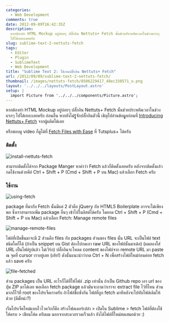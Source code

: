 ```yaml
---
categories:
  - Web Development
comments: true
date: 2012-09-09T16:42:35Z
description:
  หากต้องทำ HTML Mockup อยู่บ่อยๆ ปลั๊กอิน Nettuts+ Fetch นั้นช่วยประหยัดเวลาในช่วงแรกๆ
  ไปได้เยอะเลยครับ
slug: sublime-text-2-nettuts-fetch
tags:
  - Editor
  - Plugin
  - SublimeText
  - Web Development
title: "Sublime Text 2: ใช้งานปลั๊กอิน Nettuts+ Fetch"
url: /2012/09/09/sublime-text-2-nettuts-fetch/
thumbnail: /images/nettuts-fetch/8506229417_48ec338571_o.png
layout: '../../../layouts/PostLayout.astro'
setup: |
  import Picture from '../../../components/Picture.astro';
---
```


หากต้องทำ HTML Mockup อยู่บ่อยๆ ปลั๊กอิน Nettuts+ Fetch นั้นช่วยประหยัดเวลาในช่วงแรกๆ ไปได้เยอะเลยครับ ก่อนอื่น หากยังไม่รูู้จักปลั๊กอินตัวนี้ เชิญไปอ่านข้อมููลก่อนที่ [Introducing Nettuts+ Fetch](https://code.tutsplus.com/articles/introducing-nettuts-fetch--net-23490) จากผู้ผลิตได้เลย

หรือชอบดู video ก็ดูได้ที่ [Fetch Files with Ease](https://tutsplus.com/lesson/fetch-files-with-ease/) ที่ Tutsplus+ ได้ครับ

### ติดตั้ง

![install-nettuts-fetch](/images/nettuts-fetch/8506229417_48ec338571_o.png)

สามารถติดตั้งได้จาก Package Manger หาคำว่า Fetch แล้วก็ติดตั้งเลยครับ หลังจากติดตั้งแล้วกดใช้งานด้วยคีย์ Ctrl + Shift + P (Cmd + Shift + P บน Mac) แล้วเลือก Fetch ครับ

### ใช้งาน

![using-fetch](/images/nettuts-fetch/8507342672_f6d71e2376_o.png)

package ที่มากับ Fetch นั้นมีแค่ 2 ตัวคือ jQuery กับ HTML5 Boilerplate อาจจะไม่เพียงพอ ซึ่งเราสามารถเพิ่ม package อื่นๆ เข้าไปในลิสต์ได้ครับ โดยกด Ctrl + Shift + P (Cmd + Shift + P บน Mac) แล้วเลือก Fetch: Manage remote files

![manage-remote-files](/images/nettuts-fetch/8506234847_6d5d504ed6_z.jpg)

ไฟล์ที่เปิดขึ้นมาจะมี 2 ส่วนคือ files กับ packages ส่วนของ files นั้น URL จะเป็นไฟล์ text ชนิดใดก็ได้ (ถ้าเป็น snippet บน Gist ต้องไปกดเอา raw URL ของไฟล์นั้นมาเด้อ) (ผมลองใส่ URL เป็นไฟล์รูปแล้ว ไม่เวิร์ก) ปลั๊กอินจะโหลด content ของไฟล์จาก remote URL มา paste ณ จุดที่ cursor เราอยู่เลย (เฮ้ย!) ดังนั้นแนะนำว่ากด Ctrl + N เพื่อสร้างไฟล์ใหม่ก่อนค่อย fetch แล้ว save ครับ

![file-fetched](/images/nettuts-fetch/8506239899_2ace529034_z.jpg)

ส่วน packages เป็น URL อะไรก็ได้ที่ให้ไฟล์ .zip เท่านั้น ถ้าเป็น Github repo เอา url ของปุ่ม ZIP มาได้เลย พอเลือก fetch package แล้วมันจะถามว่าเราจะ extract file ไว้ที่ไหน ส่วนมากก็ไว้ที่ root ของโปรเจ็คเราครับ ถ้าไฟล์ชื่อซ้ำกัน ไฟล์ที่ถูก fetch มาทีหลังจะไปทับไฟล์เดิมให้ด้วย (ดีมั้ยน่ะ?)

เริ่มโปรเจ็คใหม่แบบไวไวควิกก็คือ สร้างโฟลเดอร์เปล่า > เปิดใน Sublime > fetch ไฟล์ที่ต้องใช้ให้ครบ > เขียนโค้ด ครับผม นอกจากสะดวกรวดเร็วแล้ว ยังได้ไฟล์ที่ใหม่สดเสมอด้วย :)
